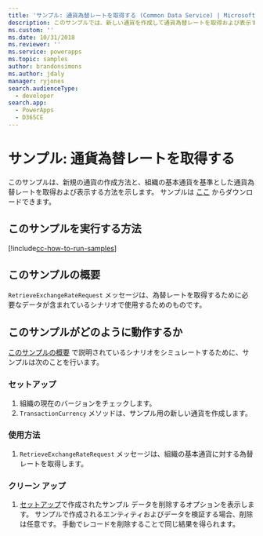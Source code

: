 ```yaml
---
title: 'サンプル: 通貨為替レートを取得する (Common Data Service) | Microsoft Docs'
description: このサンプルでは、新しい通貨を作成して通貨為替レートを取得および表示する方法を示します。
ms.custom: ''
ms.date: 10/31/2018
ms.reviewer: ''
ms.service: powerapps
ms.topic: samples
author: brandonsimons
ms.author: jdaly
manager: ryjones
search.audienceType:
  - developer
search.app:
  - PowerApps
  - D365CE
---
```

# <a name="sample-retrieve-currency-exchange-rate"></a>サンプル: 通貨為替レートを取得する

<!-- https://docs.microsoft.com/dynamics365/customer-engagement/developer/sample-retrieve-currency-exchange-rate -->

このサンプルは、新規の通貨の作成方法と、組織の基本通貨を基準とした通貨為替レートを取得および表示する方法を示します。 サンプルは [ここ](https://github.com/Microsoft/PowerApps-Samples/tree/master/cds/orgsvc/C%23/RetrieveCurrencyExchangeRate) からダウンロードできます。

## <a name="how-to-run-this-sample"></a>このサンプルを実行する方法

[!include[cc-how-to-run-samples](../../includes/cc-how-to-run-samples.md)]

## <a name="what-this-sample-does"></a>このサンプルの概要

`RetrieveExchangeRateRequest` メッセージは、為替レートを取得するために必要なデータが含まれているシナリオで使用するためのものです。

## <a name="how-this-sample-works"></a>このサンプルがどのように動作するか

[このサンプルの概要](#what-this-sample-does) で説明されているシナリオをシミュレートするために、サンプルは次のことを行います。

### <a name="setup"></a>セットアップ

1. 組織の現在のバージョンをチェックします。 
2. `TransactionCurrency` メソッドは、サンプル用の新しい通貨を作成します。

### <a name="demonstrate"></a>使用方法

1. `RetrieveExchangeRateRequest` メッセージは、組織の基本通貨に対する為替レートを取得します。

### <a name="clean-up"></a>クリーン アップ

1. [セットアップ](#setup)で作成されたサンプル データを削除するオプションを表示します。
    サンプルで作成されるエンティティおよびデータを検証する場合、削除は任意です。 手動でレコードを削除することで同じ結果を得られます。
